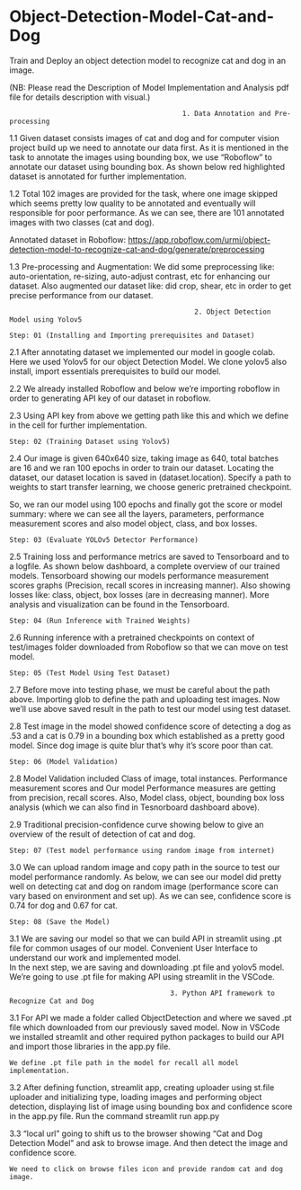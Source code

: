 # Object-Detection-Model-Cat-and-Dog
Train and Deploy an object detection model to recognize cat and dog in an image.
     
   (NB: Please read the Description of Model Implementation and Analysis pdf file for details description with visual.)

                                               1. Data Annotation and Pre-processing

1.1	Given dataset consists images of cat and dog and for computer vision project build up we need to annotate our data first. As it is mentioned in the task to annotate the images using bounding box, we use “Roboflow” to annotate our dataset using bounding box. As shown below red highlighted dataset is annotated for further implementation.

1.2	Total 102 images are provided for the task, where one image skipped which seems pretty low quality to be annotated and eventually will responsible for poor performance. As we can see, there are 101 annotated images with two classes (cat and dog).
 
 Annotated dataset in Roboflow: https://app.roboflow.com/urmi/object-detection-model-to-recognize-cat-and-dog/generate/preprocessing
	
1.3	Pre-processing and Augmentation: We did some preprocessing like: auto-orientation, re-sizing, auto-adjust contrast, etc for enhancing our dataset. Also augmented our dataset like: did crop, shear, etc in order to get precise performance from our dataset.

                                                  2. Object Detection Model using Yolov5

    Step: 01 (Installing and Importing prerequisites and Dataset)
2.1	After annotating dataset we implemented our model in google colab. Here we used Yolov5 for our object Detection Model. We clone yolov5 also install, import essentials prerequisites to build our model.

2.2	We already installed Roboflow and below we’re importing roboflow in order to generating API key of our dataset in roboflow.
	
2.3	Using API key from above we getting  path like this and which we define in the  cell for further implementation.
	
	
    Step: 02 (Training Dataset using Yolov5)
2.4 Our image is given 640x640 size, taking image as 640, total batches are 16 and we ran 100 epochs in order to train our dataset. 
Locating the dataset, our dataset location is saved in (dataset.location). Specify a path to weights to start transfer learning, we choose generic pretrained checkpoint.

So, we ran our model using 100 epochs and finally got the score or model summary: where we can see all the layers, parameters, performance measurement scores and also model object, class, and box losses.                                   

    Step: 03 (Evaluate YOLOv5 Detector Performance)
2.5	Training loss and performance metrics are saved to Tensorboard and to a logfile. As shown below dashboard, a complete overview of our trained models. Tensorboard showing our models performance measurement scores graphs (Precision, recall scores in increasing manner). Also showing losses like: class, object, box losses (are in decreasing manner). More analysis and visualization can be found in the Tensorboard.



    Step: 04 (Run Inference with Trained Weights)
2.6	Running inference with a pretrained checkpoints on context of test/images folder downloaded from Roboflow so that we can move on test model.
 
    Step: 05 (Test Model Using Test Dataset)
2.7	Before move into testing phase, we must be careful about the path above. Importing glob to define the path and uploading test images. Now we’ll use above saved result in the path to test our model using test dataset.

2.8	Test image in the model showed confidence score of detecting a dog as .53 and a cat is 0.79 in a bounding box which established as a pretty good model. Since dog image is quite blur that’s why it’s score poor than cat.

    Step: 06 (Model Validation)
2.8	Model Validation included Class of image, total instances. Performance measurement scores and Our model Performance measures are getting from precision, recall scores. Also, Model class, object, bounding box loss analysis (which we can also find in Tesnorboard dashboard above).

2.9	Traditional precision-confidence curve showing below to give an overview of the result of detection of cat and dog.

	Step: 07 (Test model performance using random image from internet)
3.0	We can upload random image and copy path in the source to test our model performance randomly. As below, we can see our model did pretty well on detecting cat and dog on random image (performance score can vary based on environment and set up). As we can see, confidence score is 0.74 for dog and 0.67 for cat.

    Step: 08 (Save the Model)
3.1	 We are saving our model so that we can build API in streamlit using .pt file for common usages of our model. Convenient User Interface to understand our work and implemented model.	
In the next step, we are saving and downloading .pt file and yolov5 model. We’re going to use .pt file for making API using streamlit in the VSCode.

                                            3. Python API framework to Recognize Cat and Dog

3.1	For API we made a folder called ObjectDetection and where we saved .pt file which downloaded from our previously saved model. Now in VSCode we installed streamlit and other required python packages to build our API and import those libraries in the app.py file.

    We define .pt file path in the model for recall all model implementation.

3.2	After defining function, streamlit app, creating uploader using st.file uploader and initializing type, loading images and performing object detection, displaying list of image using bounding box and confidence score in the app.py file.  Run the command streamlit run app.py

3.3	“local url” going to shift us to the browser showing “Cat and Dog Detection Model” and ask to browse image. And then detect the image and confidence score.
	
	We need to click on browse files icon and provide random cat and dog image.

